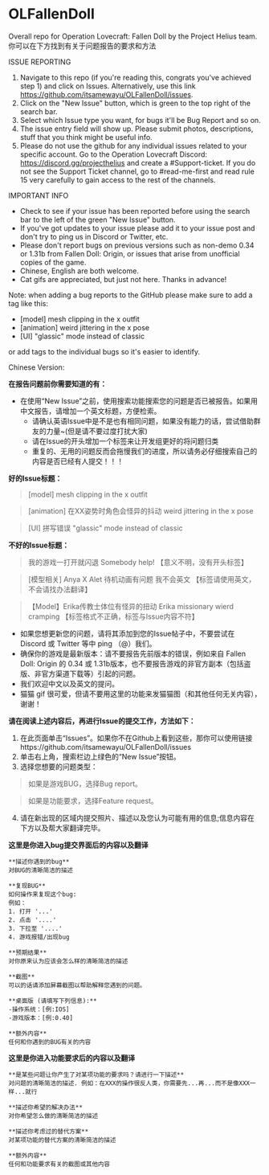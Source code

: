 # OLFallenDoll
Overall repo for Operation Lovecraft: Fallen Doll by the Project Helius team.
<br>你可以在下方找到有关于问题报告的要求和方法

ISSUE REPORTING

1. Navigate to this repo (if you're reading this, congrats you've achieved step 1) and click on Issues.
   Alternatively, use this link https://github.com/itsamewayu/OLFallenDoll/issues.
3. Click on the "New Issue" button, which is green to the top right of the search bar.
4. Select which Issue type you want, for bugs it'll be Bug Report and so on.
4. The issue entry field will show up. Please submit photos, descriptions, stuff that you think might be useful info.
5. Please do not use the github for any individual issues related to your specific account. Go to the Operation Lovecraft Discord: https://discord.gg/projecthelius and create a #Support-ticket.
   If you do not see the Support Ticket channel, go to #read-me-first and read rule 15 very carefully to gain access to the rest of the channels.

IMPORTANT INFO
- Check to see if your issue has been reported before using the search bar to the left of the green "New Issue" button.
- If you've got updates to your issue please add it to your issue post and don't try to ping us in Discord or Twitter, etc.
- Please don't report bugs on previous versions such as non-demo 0.34 or 1.31b from Fallen Doll: Origin, or issues that arise from unofficial copies of the game.
- Chinese, English are both welcome.
- Cat gifs are appreciated, but just not here. Thanks in advance!

Note: when adding a bug reports to the GitHub please make sure to add a tag like this:

- [model] mesh clipping in the x outfit 
- [animation] weird jittering in the x pose 
- [UI] "glassic" mode instead of classic

or add tags to the individual bugs so it's easier to identify.


Chinese Version:

**在报告问题前你需要知道的有：**

- 在使用“New Issue”之前，使用搜索功能搜索您的问题是否已被报告。如果用中文报告，请增加一个英文标题，方便检索。
  - 请确认英语Issue中是不是也有相同问题，如果没有能力的话，尝试借助群友的力量~(但是请不要过度打扰大家)
  - 请在Issue的开头增加一个标签来让开发组更好的将问题归类
  - 重复的、无用的问题反而会拖慢我们的进度，所以请务必仔细搜索自己的内容是否已经有人提交！！！

**好的Issue标题：**

>[model] mesh clipping in the x outfit

>[animation] 在XX姿势时角色会怪异的抖动 weird jittering in the x pose

>[UI] 拼写错误 "glassic" mode instead of classic

**不好的Issue标题：**

>我的游戏一打开就闪退 Somebody help!
【意义不明，没有开头标签】

>[模型相关] Anya X Alet 待机动画有问题 我不会英文
【标签请使用英文，不会请找办法翻译】

>【Model】Erika传教士体位有怪异的扭动 Erika missionary wierd cramping
【标签格式不正确，标签与Issue内容不符】

- 如果您想更新您的问题，请将其添加到您的Issue帖子中，不要尝试在 Discord 或 Twitter 等中 ping （@）我们。
- 确保你的游戏是最新版本：请不要报告先前版本的错误，例如来自 Fallen Doll: Origin 的 0.34 或 1.31b版本，也不要报告游戏的非官方副本（包括盗版、非官方渠道下载等）引起的问题。
- 我们欢迎中文以及英文的提问。
- 猫猫 gif 很可爱，但请不要用这里的功能来发猫猫图（和其他任何无关内容），谢谢！

**请在阅读上述内容后，再进行Issue的提交工作，方法如下：**

1. 在此页面单击“Issues”。如果你不在Github上看到这些，那你可以使用链接https://github.com/itsamewayu/OLFallenDoll/issues
2. 单击右上角，搜索栏边上绿色的“New Issue”按钮。 
3. 选择您想要的问题类型：
>如果是游戏BUG，选择Bug report。

>如果是功能要求，选择Feature request。
4. 请在新出现的区域内提交照片、描述以及您认为可能有用的信息;信息内容在下方以及帮大家翻译完毕。


**这里是你进入bug提交界面后的内容以及翻译**
```
**描述你遇到的bug**
对BUG的清晰简洁的描述

**复现BUG**
如何操作来复现这个bug:
例如：
1. 打开 '...'
2. 点击 '....'
3. 下拉至 '....'
4. 游戏报错/出现bug

**预期结果**
对你原来认为应该会怎么样的清晰简洁的描述

**截图**
可以的话请添加屏幕截图以帮助解释您遇到的问题。

**桌面版 (请填写下列信息):**
-操作系统：[例:IOS]
-游戏版本：[例:0.40]

**额外内容**
任何和你遇到的BUG有关的内容
```

**这里是你进入功能要求后的内容以及翻译**
```
**是某些问题让你产生了对某项功能的要求吗？请进行一下描述**
对问题的清晰简洁的描述. 例如：在XXX的操作很反人类，你需要先...再...而不是像XXX一样...就行

**描述你希望的解决办法**
对你希望怎么做的清晰简洁的描述

**描述你考虑过的替代方案**
对某项功能的替代方案的清晰简洁的描述

**额外内容**
任何和功能要求有关的截图或其他内容
```

